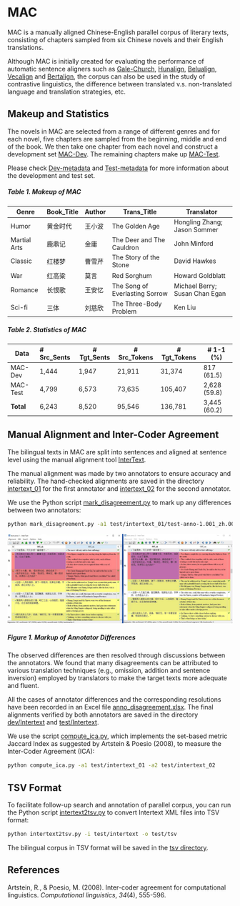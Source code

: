 # MAC

MAC is a manually aligned Chinese-English parallel corpus of literary texts, consisting of chapters sampled from six Chinese novels and their English translations.

Although MAC is initially created for evaluating the performance of automatic sentence aligners such as [Gale-Church](https://aclanthology.org/J93-1004/), [Hunalign](http://mokk.bme.hu/en/resources/hunalign/), [Belualign](https://github.com/rsennrich/Bleualign), [Vecalign](https://github.com/thompsonb/vecalign) and [Bertalign](https://github.com/bfsujason/bertalign),  the corpus can also be used in the study of contrastive linguistics, the difference between translated v.s. non-translated language and translation strategies, etc.

## Makeup and Statistics

The novels in MAC are selected from a range of different genres and for each novel, five chapters are sampled from the beginning, middle and end of the book. We then take one chapter from each novel and construct a development set [MAC-Dev](./dev). The remaining chapters make up [MAC-Test](./test).

Please check  [Dev-metadata](./dev/meta_data.tsv) and [Test-metadata](./test/meta_data.tsv) for more information about the development and test set.

##### Table 1. Makeup of MAC

| Genre        | Book_Title | Author | Trans_Title                    | Translator                     |
| ------------ | ---------- | ------ | ------------------------------ | ------------------------------ |
| Humor        | 黄金时代       | 王小波    | The Golden Age                 | Hongling Zhang; Jason Sommer   |
| Martial Arts | 鹿鼎记        | 金庸     | The Deer and The Cauldron      | John Minford                   |
| Classic      | 红楼梦        | 曹雪芹    | The Story of the Stone         | David Hawkes                   |
| War          | 红高粱        | 莫言     | Red Sorghum                    | Howard Goldblatt               |
| Romance      | 长恨歌        | 王安忆    | The Song of Everlasting Sorrow | Michael Berry; Susan Chan Egan |
| Sci-fi       | 三体         | 刘慈欣    | The Three-Body Problem         | Ken Liu                        |

##### Table 2. Statistics of MAC

| Data     | # Src_Sents | # Tgt_Sents | # Src_Tokens | # Tgt_Tokens | # 1-1 (%)    |
| -------- |:----------- | ----------- | ------------ | ------------ | ------------ |
| MAC-Dev  | 1,444       | 1,947       | 21,911       | 31,374       | 817 (61.5)   |
| MAC-Test | 4,799       | 6,573       | 73,635       | 105,407      | 2,628 (59.8) |
| **Total**    | 6,243       | 8,520       | 95,546       | 136,781      | 3,445 (60.2) |

## Manual Alignment and Inter-Coder Agreement

The bilingual texts in MAC are split into sentences and aligned at sentence level using the manual alignment tool [InterText](https://wanthalf.saga.cz/intertext).

The manual alignment was made by two annotators to ensure accuracy and reliability. The hand-checked alignments are saved in the directory [intertext_01](./test/intertext_01) for the first annotator and [intertext_02](./test/intertext_02) for the second annotator.

We use the Python script [mark_disagreement.py](./mark_disagreement.py) to mark up any differences between two annotators:

```bash
python mark_disagreement.py -a1 test/intertext_01/test-anno-1.001_zh.001_en.xml -a2 test/intertext_02/test-anno-2.001_zh.001_en.xml 
```

![anno_diff](./img/fig_1.JPG)

##### Figure 1. Markup of Annotator Differences

The observed differences are then resolved through discussions between the annotators. We found that many disagreements can be attributed to various translation techniques (e.g., omission, addition and sentence inversion) employed by translators to make the target texts more adequate and fluent.

All the cases of annotator differences and the corresponding resolutions have been recorded in an Excel file [anno_disagreement.xlsx](./test/anno_disagreement.xlsx). The final alignments verified by both annotators are saved in the directory [dev/Intertext](./dev/Intertext) and [test/Intertext](./test/Intertext).

We use the script [compute_ica.py](./compute_ica.py), which implements the set-based metric Jaccard Index as suggested by Artstein & Poesio (2008), to measure the Inter-Coder Agreement (ICA):

```bash
python compute_ica.py -a1 test/intertext_01 -a2 test/intertext_02
```

## TSV Format

To facilitate follow-up search and annotation of parallel corpus, you can run the Python script [intertext2tsv.py](./intertext2tsv.py) to convert Intertext XML files into TSV format:

```bash
python intertext2tsv.py -i test/intertext -o test/tsv
```

The bilingual corpus in TSV format will be saved in the [tsv directory](./test/tsv).

## References

Artstein, R., & Poesio, M. (2008). Inter-coder agreement for computational linguistics. *Computational linguistics*, *34*(4), 555-596.
